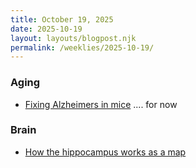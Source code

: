 ```yaml
---
title: October 19, 2025
date: 2025-10-19
layout: layouts/blogpost.njk
permalink: /weeklies/2025-10-19/
---
```


### Aging
* <span meta="2025-10-14T13:54"></span> [Fixing Alzheimers in mice](https://singularityhub.com/2025/10/13/a-nanoparticle-drug-triggered-the-brain-to-rapidly-flush-out-toxic-alzheimers-proteins-in-mice/) .... for now

### Brain
* <span meta="2025-10-16T02:45"></span> [How the hippocampus works as a map](https://medicine.yale.edu/news-article/brain-navigates-new-spaces-by-flickering-between-reality-and-old-mental-maps/)
